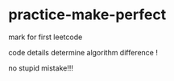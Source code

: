 # practice-make-perfect
mark for first leetcode

code details determine algorithm difference !

no stupid mistake!!!
